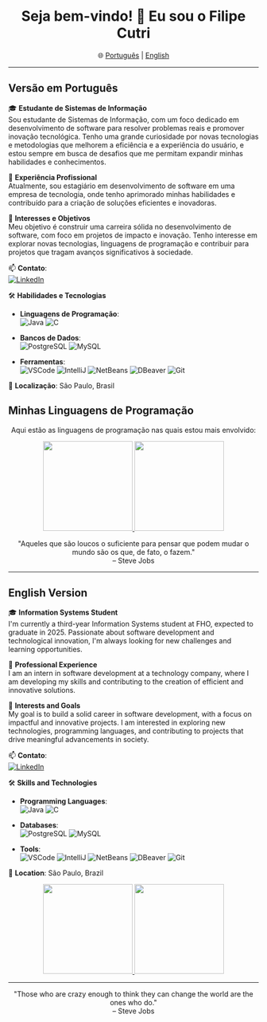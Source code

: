 <h1 align="center">Seja bem-vindo! 👋 Eu sou o Filipe Cutri</h1>

<p align="center">
🌐 <a href="#versão-em-português">Português</a> | <a href="#english-version">English</a>
</p>

---

## Versão em Português

🎓 **Estudante de Sistemas de Informação**  
Sou estudante de Sistemas de Informação, com um foco dedicado em desenvolvimento de software para resolver problemas reais e promover inovação tecnológica. Tenho uma grande curiosidade por novas tecnologias e metodologias que melhorem a eficiência e a experiência do usuário, e estou sempre em busca de desafios que me permitam expandir minhas habilidades e conhecimentos.

💼 **Experiência Profissional**  
Atualmente, sou estagiário em desenvolvimento de software em uma empresa de tecnologia, onde tenho aprimorado minhas habilidades e contribuído para a criação de soluções eficientes e inovadoras.

🚀 **Interesses e Objetivos**  
Meu objetivo é construir uma carreira sólida no desenvolvimento de software, com foco em projetos de impacto e inovação. Tenho interesse em explorar novas tecnologias, linguagens de programação e contribuir para projetos que tragam avanços significativos à sociedade.

📫 **Contato**:  
[![LinkedIn](https://img.shields.io/badge/-LinkedIn-blue?style=flat-square&logo=linkedin)](https://www.linkedin.com/in/filipe-alberto-cutri-5a23a923b/)

🛠️ **Habilidades e Tecnologias**  
- **Linguagens de Programação**:  
  ![Java](https://img.shields.io/badge/-Java-orange?style=flat-square&logo=java) 
  ![C](https://img.shields.io/badge/-C-green?style=flat-square&logo=c) 

- **Bancos de Dados**:  
  ![PostgreSQL](https://img.shields.io/badge/-PostgreSQL-blue?style=flat-square&logo=postgresql) 
  ![MySQL](https://img.shields.io/badge/-MySQL-lightblue?style=flat-square&logo=mysql)

- **Ferramentas**:  
  ![VSCode](https://img.shields.io/badge/-VSCode-blue?style=flat-square&logo=visual-studio-code) 
  ![IntelliJ](https://img.shields.io/badge/-IntelliJ%20IDEA-purple?style=flat-square&logo=intellij-idea) 
  ![NetBeans](https://img.shields.io/badge/-NetBeans-lightgrey?style=flat-square&logo=apache-netbeans-ide) 
  ![DBeaver](https://img.shields.io/badge/-DBeaver-blue?style=flat-square&logo=dbeaver) 
  ![Git](https://img.shields.io/badge/-Git-orange?style=flat-square&logo=git)

📍 **Localização**: São Paulo, Brasil

## Minhas Linguagens de Programação

<p align="center">Aqui estão as linguagens de programação nas quais estou mais envolvido:</p>

<div align="center">
    <a href="https://github.com/Filipe-Cutri">
        <img loading="lazy" height="180em" src="https://github-readme-stats.vercel.app/api/top-langs/?username=Filipe-Cutri&layout=compact&langs_count=7&exclude_repo=repo_name_1,repo_name_2&theme=dracula"/>
        <img loading="lazy" height="180em" src="https://github-readme-stats.vercel.app/api?username=Filipe-Cutri&show_icons=true&theme=dracula&include_all_commits=true&count_private=true"/>
    </a>
</div>

<p></p>

<p align="center"> 
  "Aqueles que são loucos o suficiente para pensar que podem mudar o mundo são os que, de fato, o fazem."  
  <br> – Steve Jobs
</p>


---

## English Version

🎓 **Information Systems Student**  
I'm currently a third-year Information Systems student at FHO, expected to graduate in 2025. Passionate about software development and technological innovation, I'm always looking for new challenges and learning opportunities.

💼 **Professional Experience**  
I am an intern in software development at a technology company, where I am developing my skills and contributing to the creation of efficient and innovative solutions.

🚀 **Interests and Goals**  
My goal is to build a solid career in software development, with a focus on impactful and innovative projects. I am interested in exploring new technologies, programming languages, and contributing to projects that drive meaningful advancements in society.

📫 **Contato**:  
[![LinkedIn](https://img.shields.io/badge/-LinkedIn-blue?style=flat-square&logo=linkedin)](https://www.linkedin.com/in/filipe-alberto-cutri-5a23a923b/)

🛠️ **Skills and Technologies**  
- **Programming Languages**:  
  ![Java](https://img.shields.io/badge/-Java-orange?style=flat-square&logo=java) 
  ![C](https://img.shields.io/badge/-C-green?style=flat-square&logo=c)
  
- **Databases**:  
  ![PostgreSQL](https://img.shields.io/badge/-PostgreSQL-blue?style=flat-square&logo=postgresql) 
  ![MySQL](https://img.shields.io/badge/-MySQL-lightblue?style=flat-square&logo=mysql)

- **Tools**:  
  ![VSCode](https://img.shields.io/badge/-VSCode-blue?style=flat-square&logo=visual-studio-code) 
  ![IntelliJ](https://img.shields.io/badge/-IntelliJ%20IDEA-purple?style=flat-square&logo=intellij-idea) 
  ![NetBeans](https://img.shields.io/badge/-NetBeans-lightgrey?style=flat-square&logo=apache-netbeans-ide) 
  ![DBeaver](https://img.shields.io/badge/-DBeaver-blue?style=flat-square&logo=dbeaver) 
  ![Git](https://img.shields.io/badge/-Git-orange?style=flat-square&logo=git)

📍 **Location**: São Paulo, Brazil

<div align="center">
    <a href="https://github.com/Filipe-Cutri">
        <img loading="lazy" height="180em" src="https://github-readme-stats.vercel.app/api/top-langs/?username=Filipe-Cutri&layout=compact&langs_count=7&exclude_repo=repo_name_1,repo_name_2&theme=dracula"/>
        <img loading="lazy" height="180em" src="https://github-readme-stats.vercel.app/api?username=Filipe-Cutri&show_icons=true&theme=dracula&include_all_commits=true&count_private=true"/>
    </a>
</div>

<p></p>

---

<p align="center"> 
  "Those who are crazy enough to think they can change the world are the ones who do."  
  <br> – Steve Jobs
</p>
